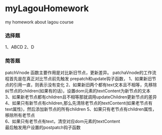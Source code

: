 # myLagouHomework
my homework about lagou course

### 选择题
1、ABCD  2、D
### 简答题
patchVnode 函数主要作用是对比新旧节点，更新差异。
patchaVnode的工作流程首先是在真正对比节点前先触发 prepatch和update钩子函数，
1、如果新旧节点的引用一直，则表示没有变化
2、如果新旧两个都有text文本且不相等，先移除纠节点的children(如果有的话)，设置dom元素的textContent为新节点的文本  
3、如果新老节点都有children且不相等那就调用updateChildren更新节点的差异
4、如果只有新节点有children,那么先清除老节点的textContent(如果老节点有text属性)，然后添加新节点的所有children
5、如果只有老节点有children属性，移除所有老节点  
6、如果只有老节点有text，清空对应dom元素的textContent  
最后触发用户设置的postpatch钩子函数
